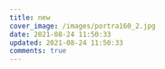```yaml
---
title: new
cover_image: /images/portra160_2.jpg
date: 2021-08-24 11:50:33
updated: 2021-08-24 11:50:33
comments: true
---
```

